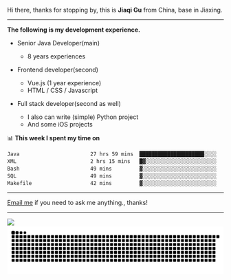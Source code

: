 Hi there, thanks for stopping by, this is **Jiaqi Gu** from China, base in Jiaxing.

---

**The following is my development experience.**

- Senior Java Developer(main)
  - 8 years experiences

- Frontend developer(second)
  - Vue.js (1 year experience)
  - HTML / CSS / Javascript
  
- Full stack developer(second as well)
  - I also can write (simple) Python project
  - And some iOS projects

📊 **This week I spent my time on**
<!--START_SECTION:waka-->

```txt
Java                       27 hrs 59 mins  █████████████████████░░░░   84.34 %
XML                        2 hrs 15 mins   █▓░░░░░░░░░░░░░░░░░░░░░░░   06.82 %
Bash                       49 mins         ▓░░░░░░░░░░░░░░░░░░░░░░░░   02.47 %
SQL                        49 mins         ▓░░░░░░░░░░░░░░░░░░░░░░░░   02.46 %
Makefile                   42 mins         ▓░░░░░░░░░░░░░░░░░░░░░░░░   02.14 %
```

<!--END_SECTION:waka-->

---

[Email me](mailto:htk2klwgr@mozmail.com?subject=Hiring_from_GitHub) if you need to ask me anything., thanks!

---

![]( https://visitor-badge.glitch.me/badge?page_id=githubgujiaqi)
![]( https://github.com/droid-Q/droid-Q/raw/output/github-contribution-grid-snake.svg#gh-dark-mode-only)
